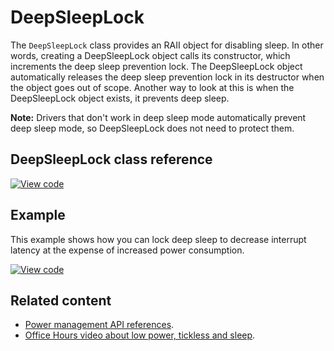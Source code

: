 # DeepSleepLock

The `DeepSleepLock` class provides an RAII object for disabling sleep. In other words, creating a DeepSleepLock object calls its constructor, which increments the deep sleep prevention lock. The DeepSleepLock object automatically releases the deep sleep prevention lock in its destructor when the object goes out of scope. Another way to look at this is when the DeepSleepLock object exists, it prevents deep sleep.

<span class="notes">**Note:** Drivers that don't work in deep sleep mode automatically prevent deep sleep mode, so DeepSleepLock does not need to protect them.</span>

## DeepSleepLock class reference

[![View code](https://www.mbed.com/embed/?type=library)](https://os.mbed.com/docs/development/mbed-os-api-doxy/classmbed_1_1_deep_sleep_lock.html)

## Example

This example shows how you can lock deep sleep to decrease interrupt latency at the expense of increased power consumption.

[![View code](https://www.mbed.com/embed/?url=https://github.com/ARMmbed/mbed-os-examples-docs_only/blob/master/APIs_Platform/DeepSleepLock_Example_1/)](https://github.com/ARMmbed/mbed-os-examples-docs_only/blob/master/APIs_Platform/DeepSleepLock_Example_1/main.cpp)

## Related content

- [Power management API references](power-management-sleep.html).
- [Office Hours video about low power, tickless and sleep](https://www.youtube.com/watch?v=OFfOlBaegdg).
